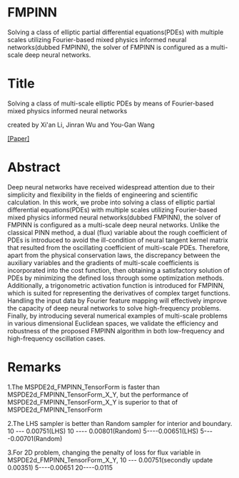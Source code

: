 # FMPINN
Solving a class of elliptic partial differential equations(PDEs) with multiple scales utilizing Fourier-based mixed physics informed neural networks(dubbed FMPINN), the solver of FMPINN is configured as a multi-scale deep neural networks.

# Title
Solving a class of multi-scale elliptic PDEs by means of Fourier-based mixed physics informed neural networks

created by Xi'an Li, Jinran Wu and You-Gan Wang

[[Paper]](https://arxiv.org/pdf/2306.13385.pdf)

# Abstract

Deep neural networks have received widespread attention due to their simplicity and flexibility in the fields of engineering and scientific calculation. In this work, we probe into solving a class of elliptic partial differential equations(PDEs) with multiple scales utilizing Fourier-based mixed physics informed neural networks(dubbed FMPINN), the solver of FMPINN is configured as a multi-scale deep neural networks. Unlike the classical PINN method, a dual (flux) variable about the rough coefficient of PDEs is introduced to avoid the ill-condition of neural tangent kernel matrix that resulted from the oscillating coefficient of multi-scale PDEs. Therefore, apart from the physical conservation laws, the discrepancy between the auxiliary variables and the gradients of multi-scale coefficients is incorporated into the cost function, then obtaining a satisfactory solution of PDEs by minimizing the defined loss through some optimization methods. Additionally, a trigonometric activation function is introduced for FMPINN, which is suited for representing the derivatives of complex target functions. Handling the input data by Fourier feature mapping will effectively improve the capacity of deep neural networks to solve high-frequency problems.  Finally, by introducing several numerical examples of multi-scale problems in various dimensional Euclidean spaces, we validate the efficiency and robustness of the proposed FMPINN algorithm in both low-frequency and high-frequency oscillation cases.

# Remarks

1.The MSPDE2d_FMPINN_TensorForm is faster than MSPDE2d_FMPINN_TensorForm_X_Y, 
but the performance of MSPDE2d_FMPINN_TensorForm_X_Y is superior to that of 
MSPDE2d_FMPINN_TensorForm

2.The LHS sampler is better than Random sampler for interior and boundary.
10 ---  0.00751(LHS)
10 ---- 0.00801(Random)
5----0.00651(LHS)
5----0.00701(Random)

3.For 2D problem, changing the penalty of loss for flux variable in MSPDE2d_FMPINN_TensorForm_X_Y, 
10 --- 0.00751(secondly update 0.00351)
5----0.00651
20----0.0115
